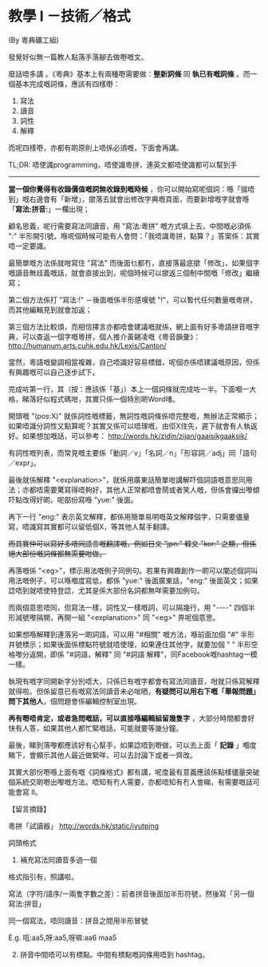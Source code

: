 # 教學 I －技術／格式

(By 粵典礦工組)

發覺好似無一篇教人點落手落腳去做嘢嘅文。

廢話唔多講 。《粵典》基本上有兩種嘢需要做：**整新詞條** 同 **執已有嘅詞條** 。而一個基本完成嘅詞條，應該有四樣嘢：

1. 寫法
2. 讀音
3. 詞性
4. 解釋

而呢四樣嘢，亦都有啲原則上唔係必須嘅，下面會再講。

TL;DR: 唔使識programming，唔使識粵拼，連英文都唔使識都可以幫到手

----

**當一個你覺得有收錄價值嘅詞無收錄到嘅時候** ，你可以開始寫呢個詞：喺「搵唔到」嘅右邊會有「新增」，撳落去就會出修改字典嘅頁面，而要新增嘅字就會喺「**寫法:拼音:**」一欄出現；

顧名思義，呢行需要寫法同讀音，用 "寫法:粵拼" 嘅方式填上去，中間嘅必須係 ":" 半形開引號。喺呢個時候可能有人會問：「我唔識粵拼，點算？」答案係：其實唔一定要識。

最簡單嘅方法係就咁寫住 "寫法" 而後面乜都冇，直接落最底撳「修改」，如果個字嘅讀音無歧義嘅話，就會直接出到，呢個時候可以撳返三個制中間嘅「修改」繼續寫；

第二個方法係打 "寫法:!" －後面嘅係半形感嘆號 "!"，可以暫代任何數量嘅粵拼，而其他編輯見到就會加返；

第三個方法比較煩，而相信擇言亦都唔會建議嘅就係，網上面有好多粵語拼音嘅字典，可以查返一個字嘅粵拼，個人推介黃錫凌嘅《粵音韻彙》： http://humanum.arts.cuhk.edu.hk/Lexis/Canton/

當然，粵語嘅變調相當複雜，自己唔識好容易標錯，呢個亦係唔建議嘅原因，但係有興趣嘅可以自己逐步試下。

完成咗第一行，其（按：應該係「基」）本上一個詞條就完成咗一半。下面嗰一大格，睇落好似程式碼咁，其實只係一個特別啲Word啫。

開頭嘅 "(pos:X)" 就係詞性嘅標籤，無詞性嘅詞條係唔完整嘅，無辦法正常顯示；如果唔識分詞性又點算呢？其實又係可以唔理嘅，由佢X住先，遲下就會有人執返好。如果想加嘅話，可以參考： http://words.hk/zidin/zijan/gaaisikgaaksik/

有詞性嘅列表，而常見嘅主要係「動詞／v」「名詞／n」「形容詞／adj」同「語句／expr」。

最後就係解釋 "\<explanation\>"，就係用廣東話簡單咁講解吓個詞語嘅意思同用法；亦都唔需要驚寫得唔夠好，其他人正常都唔會鬧或者笑人嘅，但係會攞出嚟傾吓點改得好啲。呢部份寫喺 "yue:" 後面。

再下一行 "eng:" 表示英文解釋，都係用簡單易明嘅英文解釋個字，只需要儘量寫，唔識寫其實都可以留低個X，等其他人幫手翻譯。

~~而其實仲可以寫好多唔同語言嘅翻譯嘅，例如日文 "jpn:" 韓文 "kor:" 之類，但係絕大部份嘅詞條都無需要咁做。~~

再落嘅係 "\<eg\>"，標示用法嘅例子同例句。若果有興趣創作一啲可以闡述個詞叫用法嘅例子，可以喺嗰度寫低，都係 "yue:" 後面廣東話，"eng:" 後面英文；如果諗唔到就唔使特登諗，尤其是係大部份名詞都無咩需要加例句。

而兩個意思唔同，但寫法一樣，詞性又一樣嘅詞，可以隔幾行，用 "----" 四個半形減號嚟隔開，再開一組 "\<explanation\>" 同 "\<eg\>" 畀呢個意思。

如果想喺解釋到連落另一啲詞語，可以用 "#相關" 嘅方法，喺前面加個 "#" 半形井號標示；如果後面係標點符號就唔使理，如果連住其他字，就要加個 " " 半形空格嚟分返開，即係 "#詞語，解釋" 同 "#詞語 解釋"，同Facebook嘅hashtag一模一樣。

執現有嘅字同開新字分別唔大，只係已有嘅字都會有寫法同讀音，咁就只係寫解釋就得啦。但係留意已有嘅寫法同讀音未必啱晒，**有疑問可以用右下嘅「舉報問題」問下其他人**，個問題會係編輯控制室出現。

**再有嘢唔肯定，或者急問嘅話，可以直接喺編輯組留幾隻字** ，大部分時間都會好快有人答，如果其他人都忙緊嘅話，可能就要等幾分鐘。

最後，睇到落嚟都應該好有心幫手，如果諗唔到嘢做，可以去上面「 **記錄** 」嗰度睇下，會顯示其他人最近做緊咩，可以去討論下或者一齊改。

其實大部份嘢喺上面有嘅《詞條格式》都有講，呢度最有意義應該係點樣儘量突破個系統交啲嘢出嚟嘅方法。唔知有冇人需要，亦都唔知有冇人會睇，有需要嘅話可能會寫 II。


【留言摘錄】

粵拼「試讀器」 http://words.hk/static/jyutping

詞頭格式

1. 補充寫法同讀音多過一個

格式指引有，照講啦。

寫法（字符/語序/一兩隻字數之差）：前者拼音後面加半形符號，然後寫「另一個寫法:拼音」

同一個寫法，唔同讀音：拼音之間用半形冒號

E.g. 咓:aa5,呀:aa5,呀嘛:aa6 maa5

2. 拼音中間唔可以有標點。中間有標點嘅詞條用唔到 hashtag。

